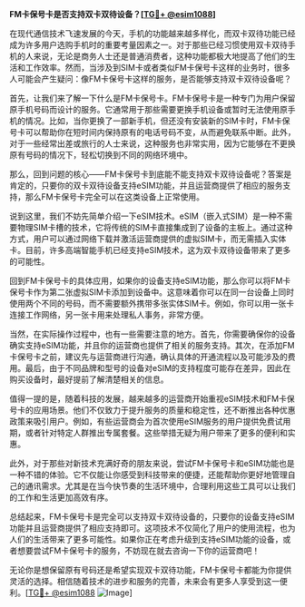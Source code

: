 **FM卡保号卡是否支持双卡双待设备？[[TG💪+ @esim1088](https://t.me/s/esim1088)]**

在现代通信技术飞速发展的今天，手机的功能越来越多样化，而双卡双待功能已经成为许多用户选购手机时的重要考量因素之一。对于那些已经习惯使用双卡双待手机的人来说，无论是商务人士还是普通消费者，这种功能都极大地提高了他们的生活和工作效率。然而，当涉及到SIM卡或者类似FM卡保号卡这样的业务时，很多人可能会产生疑问：像FM卡保号卡这样的服务，是否能够支持双卡双待设备呢？

首先，让我们来了解一下什么是FM卡保号卡。FM卡保号卡是一种专门为用户保留原手机号码而设计的服务。它通常用于那些需要更换手机设备或暂时无法使用原手机的情况。比如，当你更换了一部新手机，但还没有安装新的SIM卡时，FM卡保号卡可以帮助你在短时间内保持原有的电话号码不变，从而避免联系中断。此外，对于一些经常出差或旅行的人士来说，这种服务也非常实用，因为它能够在不更换原有号码的情况下，轻松切换到不同的网络环境中。

那么，回到问题的核心——FM卡保号卡到底能不能支持双卡双待设备呢？答案是肯定的，只要你的双卡双待设备支持eSIM功能，并且运营商提供了相应的服务支持，那么FM卡保号卡完全可以在这类设备上正常使用。

说到这里，我们不妨先简单介绍一下eSIM技术。eSIM（嵌入式SIM）是一种不需要物理SIM卡槽的技术，它将传统的SIM卡直接集成到了设备的主板上。通过这种方式，用户可以通过网络下载并激活运营商提供的虚拟SIM卡，而无需插入实体卡。目前，许多高端智能手机已经支持eSIM技术，这为双卡双待设备带来了更多的可能性。

回到FM卡保号卡的具体应用，如果你的设备支持eSIM功能，那么你可以将FM卡保号卡作为第二张虚拟SIM卡添加到设备中。这意味着你可以在同一台设备上同时使用两个不同的号码，而不需要额外携带多张实体SIM卡。例如，你可以用一张卡连接工作网络，另一张卡用来处理私人事务，非常方便。

当然，在实际操作过程中，也有一些需要注意的地方。首先，你需要确保你的设备确实支持eSIM功能，并且你的运营商也提供了相关的服务支持。其次，在添加FM卡保号卡之前，建议先与运营商进行沟通，确认具体的开通流程以及可能涉及的费用。最后，由于不同品牌和型号的设备对eSIM的支持程度可能存在差异，因此在购买设备时，最好提前了解清楚相关的信息。

值得一提的是，随着科技的发展，越来越多的运营商开始重视eSIM技术和FM卡保号卡的应用场景。他们不仅致力于提升服务的质量和稳定性，还不断推出各种优惠政策来吸引用户。例如，有些运营商会为首次使用eSIM服务的用户提供免费试用期，或者针对特定人群推出专属套餐。这些举措无疑为用户带来了更多的便利和实惠。

此外，对于那些对新技术充满好奇的朋友来说，尝试FM卡保号卡和eSIM功能也是一种不错的体验。它不仅能让你感受到科技带来的便捷，还能帮助你更好地管理自己的通讯需求。尤其是在当今快节奏的生活环境中，合理利用这些工具可以让我们的工作和生活更加高效有序。

总结起来，FM卡保号卡是完全可以支持双卡双待设备的，只要你的设备支持eSIM功能并且运营商提供了相应支持即可。这项技术不仅简化了用户的使用流程，也为人们的生活带来了更多可能性。如果你正在考虑升级到支持eSIM功能的设备，或者想要尝试FM卡保号卡的服务，不妨现在就去咨询一下你的运营商吧！

无论你是想保留原有号码还是希望实现双卡双待功能，FM卡保号卡都能为你提供灵活的选择。相信随着技术的进步和服务的完善，未来会有更多人享受到这一便利。[[TG💪+ @esim1088](https://t.me/s/esim1088) ![Image](https://i.postimg.cc/4NQfJmqS/Snipaste-2025-05-13-00-14-12.png)]